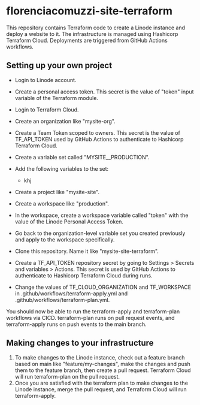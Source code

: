 # florenciacomuzzi-site-terraform
This repository contains Terraform code to create a Linode instance and deploy a website to it.
The infrastructure is managed using Hashicorp Terraform Cloud. 
Deployments are triggered from GitHub Actions workflows.

## Setting up your own project
* Login to Linode account. 
* Create a personal access token. This secret is the value of "token" input variable of the Terraform module.


* Login to Terraform Cloud.
* Create an organization like "mysite-org".
* Create a Team Token scoped to owners. This secret is the value of TF_API_TOKEN used by GitHub Actions to authenticate to Hashicorp Terraform Cloud.
* Create a variable set called "MYSITE__PRODUCTION".
* Add the following variables to the set:
  * khj
* Create a project like "mysite-site".
* Create a workspace like "production".
* In the workspace, create a workspace variable called "token" with the value of the Linode Personal Access Token.
* Go back to the organization-level variable set you created previously and apply to the workspace specifically.


* Clone this repository. Name it like "mysite-site-terraform".
* Create a TF_API_TOKEN repository secret by going to Settings > Secrets and variables > Actions. This secret is used by GitHub Actions to authenticate to Hashicorp Terraform Cloud during runs.
* Change the values of TF_CLOUD_ORGANIZATION and TF_WORKSPACE in .github/workflows/terraform-apply.yml and .github/workflows/terraform-plan.yml.


You should now be able to run the terraform-apply and terraform-plan workflows via CICD. terraform-plan runs on pull request events, and terraform-apply runs on push events to the main branch.

## Making changes to your infrastructure
1. To make changes to the Linode instance, check out a feature branch based on main like "feature/my-changes", make the changes and push them to the feature branch, then create a pull request. 
Terraform Cloud will run terraform-plan on the pull request.
2. Once you are satisfied with the terraform plan to make changes to the Linode instance, merge the pull request, and Terraform Cloud will run terraform-apply.